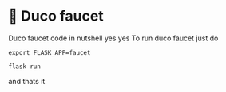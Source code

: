 

# 🐔 Duco faucet
Duco faucet code in nutshell yes yes
To run duco faucet just do  

`export FLASK_APP=faucet`

`flask run`

and thats it
